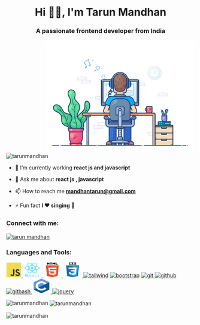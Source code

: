 <h1 align="center">Hi 🙋‍♂️, I'm Tarun Mandhan</h1>
<h3 align="center">A passionate frontend developer from India</h3>

<img align="right" alt="coding" width="400" src="https://github.com/tarunmandhan/tarunmandhan/blob/main/5.gif" style="border-radius:'14px'"/>

<p align="left"> <img src="https://komarev.com/ghpvc/?username=tarunmandhan&label=Profile%20views&color=0e75b6&style=flat" alt="tarunmandhan" /> </p>

- 🌱 I’m currently working **react js and javascript**

- 💬 Ask me about **react js , javascript**

- 📫 How to reach me **mandhantarun@gmail.com**

- ⚡ Fun fact **I ❤️ singing 🎤**

<h3 align="left">Connect with me:</h3>
<p align="left">
<a href="https://linkedin.com/in/tarun mandhan" target="blank"><img align="center" src="https://raw.githubusercontent.com/rahuldkjain/github-profile-readme-generator/master/src/images/icons/Social/linked-in-alt.svg" alt="tarun mandhan" height="30" width="40" /></a>
</p>

<h3 align="left">Languages and Tools:</h3>
<p align="left"> 
  <a
        href="https://developer.mozilla.org/en-US/docs/Web/JavaScript"
        target="_blank"
        rel="noreferrer"
      >
        <img
          src="https://raw.githubusercontent.com/devicons/devicon/master/icons/javascript/javascript-original.svg"
          alt="javascript"
          width="40"
          height="40"
        />
      </a>
  <a href="https://reactjs.org/" target="_blank" rel="noreferrer">
        <img
          src="https://raw.githubusercontent.com/devicons/devicon/master/icons/react/react-original-wordmark.svg"
          alt="react"
          width="50"
          height="40"
        />
      </a>
  <a href="https://www.w3.org/html/" target="_blank" rel="noreferrer">
        <img
          src="https://raw.githubusercontent.com/devicons/devicon/master/icons/html5/html5-original-wordmark.svg"
          alt="html5"
          width="50"
          height="40"
        />
      </a>
  <a href="https://www.w3schools.com/css/" target="_blank" rel="noreferrer">
        <img
          src="https://raw.githubusercontent.com/devicons/devicon/master/icons/css3/css3-original-wordmark.svg"
          alt="css3"
          width="50"
          height="40"
        />
      </a>
   <a href="https://www.w3schools.com" target="_blank" rel="noreferrer">
        <img
          src="https://www.vectorlogo.zone/logos/tailwindcss/tailwindcss-icon.svg"
          alt="tailwind"
          width="40"
          height="40"
      /></a>
  <a href="https://www.w3schools.com" target="_blank" rel="noreferrer">
        <img
          src="https://camo.githubusercontent.com/b872b9ada0c2c3d373bbb0c356eb4af353127335fc3d2e611964433864ab4de1/68747470733a2f2f676574626f6f7473747261702e636f6d2f646f63732f352e322f6173736574732f6272616e642f626f6f7473747261702d6c6f676f2d736861646f772e706e67"
          alt="bootstrap"
          width="50"
          height="40"
      /></a>
   <a href="https://git.com/" target="_blank" rel="noreferrer">
        <img
          src="https://www.vectorlogo.zone/logos/git-scm/git-scm-icon.svg"
          alt="git"
          width="50"
          height="40"
        />
      </a>
  <a href="https://git.com/" target="_blank" rel="noreferrer">
        <img
          src="https://www.vectorlogo.zone/logos/github/github-icon.svg"
          alt="github"
          width="50"
          height="40"
        />
      </a>
  <a href="https://git.com/" target="_blank" rel="noreferrer">
        <img
          src="https://cdn.worldvectorlogo.com/logos/git-bash.svg"
          alt="gitbash"
          width="40"
          height="40"
        />
      </a>
  <a href="https://www.cprogramming.com/" target="_blank" rel="noreferrer">
        <img
          src="https://raw.githubusercontent.com/devicons/devicon/master/icons/c/c-original.svg"
          alt="c"
          width="50"
          height="40"
        />
      </a>
  <a href="https://www.cprogramming.com/" target="_blank" rel="noreferrer">
        <img
          src="https://www.vectorlogo.zone/logos/jquery/jquery-horizontal.svg"
          alt="jquery"
          width="110"
          height="40"
        />
      </a>
</p>

<p><img align="left" src="https://github-readme-stats.vercel.app/api/top-langs?username=tarunmandhan&show_icons=true&locale=en&layout=compact" alt="tarunmandhan" /></p>

<p>&nbsp;<img align="center" src="https://github-readme-stats.vercel.app/api?username=tarunmandhan&show_icons=true&locale=en" alt="tarunmandhan" /></p>

<p><img align="center" src="https://github-readme-streak-stats.herokuapp.com/?user=tarunmandhan&" alt="tarunmandhan" /></p>
